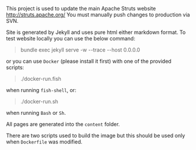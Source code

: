This project is used to update the main Apache Struts website http://struts.apache.org/
You must manually push changes to production via SVN.

Site is generated by Jekyll and uses pure html either markdown format.
To test website locally you can use the below command:

 > bundle exec jekyll serve -w --trace --host 0.0.0.0

or you can use `Docker` (please install it first) with one of the provided scripts:

 > ./docker-run.fish

when running `fish-shell`, or:

 > ./docker-run.sh

when running `Bash` or `Sh`.

All pages are generated into the `content` folder.

There are two scripts used to build the image but this should be used only when `Dockerfile` was modified.
